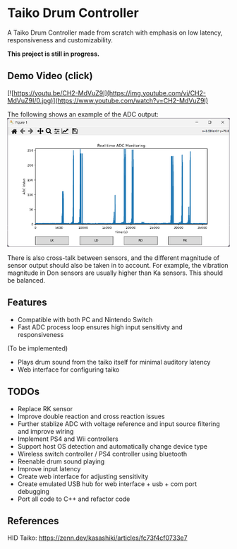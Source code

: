 # Taiko Drum Controller

A Taiko Drum Controller made from scratch with emphasis on low latency, responsiveness and customizability.

**This project is still in progress.**

## Demo Video (click)
[![https://youtu.be/CH2-MdVuZ9I](https://img.youtube.com/vi/CH2-MdVuZ9I/0.jpg)](https://www.youtube.com/watch?v=CH2-MdVuZ9I)

The following shows an example of the ADC output:
![adc output](adc-example.png)

There is also cross-talk between sensors, and the different magnitude of sensor output should also be taken in to account.
For example, the vibration magnitude in Don sensors are usually higher than Ka sensors. This should be balanced.

## Features

- Compatible with both PC and Nintendo Switch
- Fast ADC process loop ensures high input sensitivty and responsiveness

(To be implemented)
- Plays drum sound from the taiko itself for minimal auditory latency
- Web interface for configuring taiko

## TODOs

- Replace RK sensor
- Improve double reaction and cross reaction issues
- Further stablize ADC with voltage reference and input source filtering and improve wiring
- Implement PS4 and Wii controllers
- Support host OS detection and automatically change device type
- Wireless switch controller / PS4 controller using bluetooth
- Reenable drum sound playing
- Improve input latency
- Create web interface for adjusting sensitivity
- Create emulated USB hub for web interface + usb + com port debugging
- Port all code to C++ and refactor code

## References

HID Taiko: https://zenn.dev/kasashiki/articles/fc73f4cf0733e7
